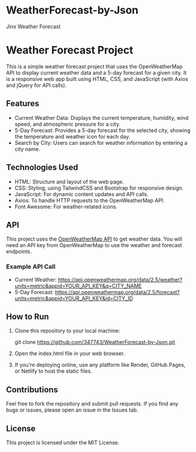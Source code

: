 # WeatherForecast-by-Json
Jinx Weather Forecast

# Weather Forecast Project

This is a simple weather forecast project that uses the OpenWeatherMap API to display current weather data and a 5-day forecast for a given city. It is a responsive web app built using HTML, CSS, and JavaScript (with Axios and jQuery for API calls).

## Features

- Current Weather Data: Displays the current temperature, humidity, wind speed, and atmospheric pressure for a city.
- 5-Day Forecast: Provides a 5-day forecast for the selected city, showing the temperature and weather icon for each day.
- Search by City: Users can search for weather information by entering a city name.

## Technologies Used

- HTML: Structure and layout of the web page.
- CSS: Styling, using TailwindCSS and Bootstrap for responsive design.
- JavaScript: For dynamic content updates and API calls.
- Axios: To handle HTTP requests to the OpenWeatherMap API.
- Font Awesome: For weather-related icons.

## API

This project uses the [OpenWeatherMap API](https://openweathermap.org/api) to get weather data. You will need an API key from OpenWeatherMap to use the weather and forecast endpoints.

### Example API Call

- Current Weather: https://api.openweathermap.org/data/2.5/weather?units=metric&appid=YOUR_API_KEY&q=CITY_NAME
- 5-Day Forecast: https://api.openweathermap.org/data/2.5/forecast?units=metric&appid=YOUR_API_KEY&id=CITY_ID

## How to Run

1. Clone this repository to your local machine:
    
    git clone https://github.com/347743/WeatherForecast-by-Json.git
    

2. Open the index.html file in your web browser.

3. If you're deploying online, use any platform like Render, GitHub Pages, or Netlify to host the static files.

## Contributions

Feel free to fork the repository and submit pull requests. If you find any bugs or issues, please open an issue in the Issues tab.

## License

This project is licensed under the MIT License.
